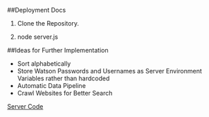 ##Deployment Docs

1. Clone the Repository.

2. node server.js


##Ideas for Further Implementation

<ul>
<li> Sort alphabetically </li>
<li> Store Watson Passwords and Usernames as Server Environment Variables rather than hardcoded </li>
<li> Automatic Data Pipeline </li>
<li> Crawl Websites for Better Search </li>
</ul>

[Server Code](https://github.com/AdityaAgg/sponsor-search-server.git)
